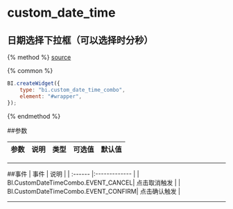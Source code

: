 # custom_date_time

## 日期选择下拉框（可以选择时分秒）

{% method %}
[source](https://jsfiddle.net/fineui/2d9dcxov/)

{% common %}
```javascript
BI.createWidget({
    type: "bi.custom_date_time_combo",
    element: "#wrapper",
});
```

{% endmethod %}

##参数

| 参数    | 说明           | 类型  | 可选值 | 默认值
| :------ |:-------------  | :-----| :----|:----|
--- ---

##事件
| 事件    |  说明  |
| :------ |:------------- |
| BI.CustomDateTimeCombo.EVENT_CANCEL|   点击取消触发   |
| BI.CustomDateTimeCombo.EVENT_CONFIRM|   点击确认触发   |

---
